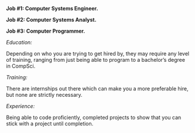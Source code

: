 **Job #1: Computer Systems Engineer.**

**Job #2: Computer Systems Analyst.**

**Job #3: Computer Programmer.**

*Education:*

Depending on who you are trying to get hired by, they may require any level of training, ranging from  just being able to program to a bachelor’s degree in CompSci.

*Training:*

There are internships out there which can make you a more preferable hire, but none are strictly necessary.

*Experience:*

Being able to code proficiently, completed projects to show that you can stick with a project until completion.
